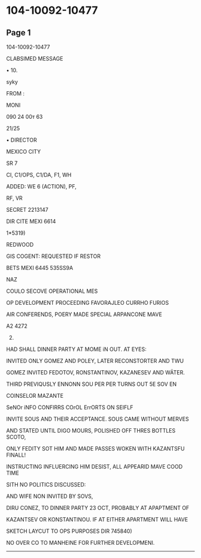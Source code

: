 # 104-10092-10477

## Page 1

104-10092-10477

CLABSIMED MESSAGE

• 10.

syky

FROM :

MONI

090 24 00т 63

21/25

• DIRECTOR

MEXICO CITY

SR 7

CI, C1/OPS, C1/DA, F1, WH

ADDED: WE 6 (ACTION), PF,

RF, VR

SECRET 2213147

DIR CITE MEXI 6614

1*5319)

REDWOOD

GIS COGENT: REQUESTED IF RESTOR

BETS MEXI 6445 535SS9A

NAZ

COULO SECOVE OPERATIONAL MES

OP DEVELOPMENT PROCEEDING FAVORAJLEO CURRHO FURIOS

AIR CONFERENDS, POERY MADE SPECIAL ARPANCONE MAVE

A2 4272

2.

HAD SHALL DINNER PARTY AT MOME iN OUT. AT EYES:

INVITED ONLY GOMEZ AND POLEY, LATER RECONSTORTER AND TWU

GOMEZ INVITED FEDOTOV, RONSTANTINOV, KAZANESEV AND WÄTER.

THIRD PREVIQUSLY ENNONN SOU PER PER TURNS OUT 5E SOV EN

COINSELOR MAZANTE

SeNOr iNFO CONFIRRS COrOL ErrORTS ON SEIFLF

INVITE SOUS AND THEIR ACCEPTANCE. SOUS CAME WITHOUT MERVES

AND STATED UNTIL DIGO MOURS, POLISHED OFF THRES BOTTLES SCOTO,

ONLY FEDITY SOT HIM AND MADE PASSES WOKEN WITH KAZANTSFU FINALL!

INSTRUCTING INFLUERCING HIM DESIST, ALL APPEARID MAVE COOD TIME

SITH NO POLITICS DISCUSSED:

AND WIFE NON INVITED BY SOVS,

DIRU CONEZ, TO DINNER PARTY 23 OCT, PROBABLY AT APAPTMENT OF

KAZANTSEV OR KONSTANTINOU. IF AT EITHER APARTMENT WILL HAVE

SKETCH LAYCUT TO OPS PURPOSES DIR 745840)

NO OVER CO TO MANHEINE FOR FURTHER DEVELOPMENI.

---

